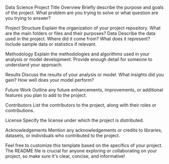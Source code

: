Data Science Project Title
Overview
Briefly describe the purpose and goals of the project. What problem are you trying to solve or what question are you trying to answer?

Project Structure
Explain the organization of your project repository. What are the main folders or files and their purposes?
Data
Describe the data used in the project. Where did it come from? What does it represent? Include sample data or statistics if relevant.

Methodology
Explain the methodologies and algorithms used in your analysis or model development. Provide enough detail for someone to understand your approach.

Results
Discuss the results of your analysis or model. What insights did you gain? How well does your model perform?

Future Work
Outline any future enhancements, improvements, or additional features you plan to add to the project.

Contributors
List the contributors to the project, along with their roles or contributions.

License
Specify the license under which the project is distributed.

Acknowledgements
Mention any acknowledgements or credits to libraries, datasets, or individuals who contributed to the project.

Feel free to customize this template based on the specifics of your project. The README file is crucial for anyone exploring or collaborating on your project, so make sure it's clear, concise, and informative!
